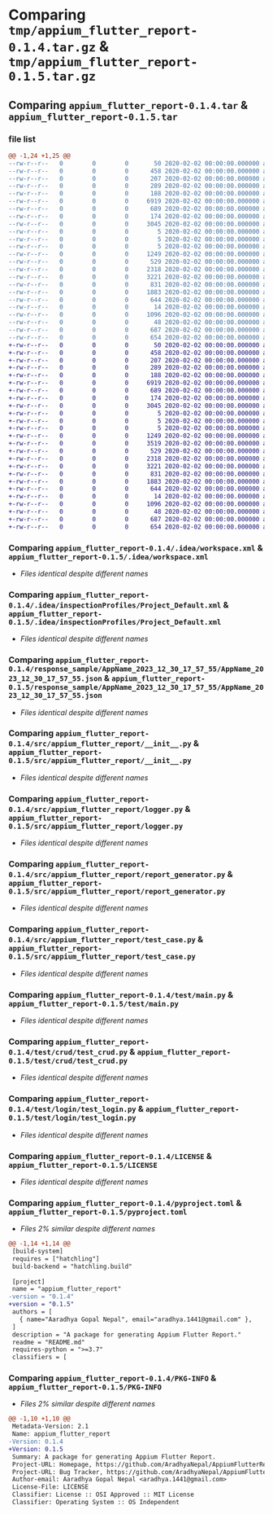 # Comparing `tmp/appium_flutter_report-0.1.4.tar.gz` & `tmp/appium_flutter_report-0.1.5.tar.gz`

## Comparing `appium_flutter_report-0.1.4.tar` & `appium_flutter_report-0.1.5.tar`

### file list

```diff
@@ -1,24 +1,25 @@
--rw-r--r--   0        0        0       50 2020-02-02 00:00:00.000000 appium_flutter_report-0.1.4/.idea/.gitignore
--rw-r--r--   0        0        0      458 2020-02-02 00:00:00.000000 appium_flutter_report-0.1.4/.idea/ReportGenerator.iml
--rw-r--r--   0        0        0      207 2020-02-02 00:00:00.000000 appium_flutter_report-0.1.4/.idea/misc.xml
--rw-r--r--   0        0        0      289 2020-02-02 00:00:00.000000 appium_flutter_report-0.1.4/.idea/modules.xml
--rw-r--r--   0        0        0      188 2020-02-02 00:00:00.000000 appium_flutter_report-0.1.4/.idea/vcs.xml
--rw-r--r--   0        0        0     6919 2020-02-02 00:00:00.000000 appium_flutter_report-0.1.4/.idea/workspace.xml
--rw-r--r--   0        0        0      689 2020-02-02 00:00:00.000000 appium_flutter_report-0.1.4/.idea/inspectionProfiles/Project_Default.xml
--rw-r--r--   0        0        0      174 2020-02-02 00:00:00.000000 appium_flutter_report-0.1.4/.idea/inspectionProfiles/profiles_settings.xml
--rw-r--r--   0        0        0     3045 2020-02-02 00:00:00.000000 appium_flutter_report-0.1.4/response_sample/AppName_2023_12_30_17_57_55/AppName_2023_12_30_17_57_55.json
--rw-r--r--   0        0        0        5 2020-02-02 00:00:00.000000 appium_flutter_report-0.1.4/response_sample/AppName_2023_12_30_17_57_55/files/placeholder
--rw-r--r--   0        0        0        5 2020-02-02 00:00:00.000000 appium_flutter_report-0.1.4/response_sample/AppName_2023_12_30_17_57_55/screenshots/placeholder
--rw-r--r--   0        0        0        5 2020-02-02 00:00:00.000000 appium_flutter_report-0.1.4/response_sample/AppName_2023_12_30_17_57_55/videos/placeholder
--rw-r--r--   0        0        0     1249 2020-02-02 00:00:00.000000 appium_flutter_report-0.1.4/src/appium_flutter_report/__init__.py
--rw-r--r--   0        0        0      529 2020-02-02 00:00:00.000000 appium_flutter_report-0.1.4/src/appium_flutter_report/logger.py
--rw-r--r--   0        0        0     2318 2020-02-02 00:00:00.000000 appium_flutter_report-0.1.4/src/appium_flutter_report/report_generator.py
--rw-r--r--   0        0        0     3221 2020-02-02 00:00:00.000000 appium_flutter_report-0.1.4/src/appium_flutter_report/test_case.py
--rw-r--r--   0        0        0      831 2020-02-02 00:00:00.000000 appium_flutter_report-0.1.4/test/main.py
--rw-r--r--   0        0        0     1883 2020-02-02 00:00:00.000000 appium_flutter_report-0.1.4/test/crud/test_crud.py
--rw-r--r--   0        0        0      644 2020-02-02 00:00:00.000000 appium_flutter_report-0.1.4/test/login/test_login.py
--rw-r--r--   0        0        0       14 2020-02-02 00:00:00.000000 appium_flutter_report-0.1.4/.gitignore
--rw-r--r--   0        0        0     1096 2020-02-02 00:00:00.000000 appium_flutter_report-0.1.4/LICENSE
--rw-r--r--   0        0        0       48 2020-02-02 00:00:00.000000 appium_flutter_report-0.1.4/README.md
--rw-r--r--   0        0        0      687 2020-02-02 00:00:00.000000 appium_flutter_report-0.1.4/pyproject.toml
--rw-r--r--   0        0        0      654 2020-02-02 00:00:00.000000 appium_flutter_report-0.1.4/PKG-INFO
+-rw-r--r--   0        0        0       50 2020-02-02 00:00:00.000000 appium_flutter_report-0.1.5/.idea/.gitignore
+-rw-r--r--   0        0        0      458 2020-02-02 00:00:00.000000 appium_flutter_report-0.1.5/.idea/ReportGenerator.iml
+-rw-r--r--   0        0        0      207 2020-02-02 00:00:00.000000 appium_flutter_report-0.1.5/.idea/misc.xml
+-rw-r--r--   0        0        0      289 2020-02-02 00:00:00.000000 appium_flutter_report-0.1.5/.idea/modules.xml
+-rw-r--r--   0        0        0      188 2020-02-02 00:00:00.000000 appium_flutter_report-0.1.5/.idea/vcs.xml
+-rw-r--r--   0        0        0     6919 2020-02-02 00:00:00.000000 appium_flutter_report-0.1.5/.idea/workspace.xml
+-rw-r--r--   0        0        0      689 2020-02-02 00:00:00.000000 appium_flutter_report-0.1.5/.idea/inspectionProfiles/Project_Default.xml
+-rw-r--r--   0        0        0      174 2020-02-02 00:00:00.000000 appium_flutter_report-0.1.5/.idea/inspectionProfiles/profiles_settings.xml
+-rw-r--r--   0        0        0     3045 2020-02-02 00:00:00.000000 appium_flutter_report-0.1.5/response_sample/AppName_2023_12_30_17_57_55/AppName_2023_12_30_17_57_55.json
+-rw-r--r--   0        0        0        5 2020-02-02 00:00:00.000000 appium_flutter_report-0.1.5/response_sample/AppName_2023_12_30_17_57_55/files/placeholder
+-rw-r--r--   0        0        0        5 2020-02-02 00:00:00.000000 appium_flutter_report-0.1.5/response_sample/AppName_2023_12_30_17_57_55/screenshots/placeholder
+-rw-r--r--   0        0        0        5 2020-02-02 00:00:00.000000 appium_flutter_report-0.1.5/response_sample/AppName_2023_12_30_17_57_55/videos/placeholder
+-rw-r--r--   0        0        0     1249 2020-02-02 00:00:00.000000 appium_flutter_report-0.1.5/src/appium_flutter_report/__init__.py
+-rw-r--r--   0        0        0     3519 2020-02-02 00:00:00.000000 appium_flutter_report-0.1.5/src/appium_flutter_report/group_and_test.py
+-rw-r--r--   0        0        0      529 2020-02-02 00:00:00.000000 appium_flutter_report-0.1.5/src/appium_flutter_report/logger.py
+-rw-r--r--   0        0        0     2318 2020-02-02 00:00:00.000000 appium_flutter_report-0.1.5/src/appium_flutter_report/report_generator.py
+-rw-r--r--   0        0        0     3221 2020-02-02 00:00:00.000000 appium_flutter_report-0.1.5/src/appium_flutter_report/test_case.py
+-rw-r--r--   0        0        0      831 2020-02-02 00:00:00.000000 appium_flutter_report-0.1.5/test/main.py
+-rw-r--r--   0        0        0     1883 2020-02-02 00:00:00.000000 appium_flutter_report-0.1.5/test/crud/test_crud.py
+-rw-r--r--   0        0        0      644 2020-02-02 00:00:00.000000 appium_flutter_report-0.1.5/test/login/test_login.py
+-rw-r--r--   0        0        0       14 2020-02-02 00:00:00.000000 appium_flutter_report-0.1.5/.gitignore
+-rw-r--r--   0        0        0     1096 2020-02-02 00:00:00.000000 appium_flutter_report-0.1.5/LICENSE
+-rw-r--r--   0        0        0       48 2020-02-02 00:00:00.000000 appium_flutter_report-0.1.5/README.md
+-rw-r--r--   0        0        0      687 2020-02-02 00:00:00.000000 appium_flutter_report-0.1.5/pyproject.toml
+-rw-r--r--   0        0        0      654 2020-02-02 00:00:00.000000 appium_flutter_report-0.1.5/PKG-INFO
```

### Comparing `appium_flutter_report-0.1.4/.idea/workspace.xml` & `appium_flutter_report-0.1.5/.idea/workspace.xml`

 * *Files identical despite different names*

### Comparing `appium_flutter_report-0.1.4/.idea/inspectionProfiles/Project_Default.xml` & `appium_flutter_report-0.1.5/.idea/inspectionProfiles/Project_Default.xml`

 * *Files identical despite different names*

### Comparing `appium_flutter_report-0.1.4/response_sample/AppName_2023_12_30_17_57_55/AppName_2023_12_30_17_57_55.json` & `appium_flutter_report-0.1.5/response_sample/AppName_2023_12_30_17_57_55/AppName_2023_12_30_17_57_55.json`

 * *Files identical despite different names*

### Comparing `appium_flutter_report-0.1.4/src/appium_flutter_report/__init__.py` & `appium_flutter_report-0.1.5/src/appium_flutter_report/__init__.py`

 * *Files identical despite different names*

### Comparing `appium_flutter_report-0.1.4/src/appium_flutter_report/logger.py` & `appium_flutter_report-0.1.5/src/appium_flutter_report/logger.py`

 * *Files identical despite different names*

### Comparing `appium_flutter_report-0.1.4/src/appium_flutter_report/report_generator.py` & `appium_flutter_report-0.1.5/src/appium_flutter_report/report_generator.py`

 * *Files identical despite different names*

### Comparing `appium_flutter_report-0.1.4/src/appium_flutter_report/test_case.py` & `appium_flutter_report-0.1.5/src/appium_flutter_report/test_case.py`

 * *Files identical despite different names*

### Comparing `appium_flutter_report-0.1.4/test/main.py` & `appium_flutter_report-0.1.5/test/main.py`

 * *Files identical despite different names*

### Comparing `appium_flutter_report-0.1.4/test/crud/test_crud.py` & `appium_flutter_report-0.1.5/test/crud/test_crud.py`

 * *Files identical despite different names*

### Comparing `appium_flutter_report-0.1.4/test/login/test_login.py` & `appium_flutter_report-0.1.5/test/login/test_login.py`

 * *Files identical despite different names*

### Comparing `appium_flutter_report-0.1.4/LICENSE` & `appium_flutter_report-0.1.5/LICENSE`

 * *Files identical despite different names*

### Comparing `appium_flutter_report-0.1.4/pyproject.toml` & `appium_flutter_report-0.1.5/pyproject.toml`

 * *Files 2% similar despite different names*

```diff
@@ -1,14 +1,14 @@
 [build-system]
 requires = ["hatchling"]
 build-backend = "hatchling.build"
 
 [project]
 name = "appium_flutter_report"
-version = "0.1.4"
+version = "0.1.5"
 authors = [
   { name="Aaradhya Gopal Nepal", email="aradhya.1441@gmail.com" },
 ]
 description = "A package for generating Appium Flutter Report."
 readme = "README.md"
 requires-python = ">=3.7"
 classifiers = [
```

### Comparing `appium_flutter_report-0.1.4/PKG-INFO` & `appium_flutter_report-0.1.5/PKG-INFO`

 * *Files 2% similar despite different names*

```diff
@@ -1,10 +1,10 @@
 Metadata-Version: 2.1
 Name: appium_flutter_report
-Version: 0.1.4
+Version: 0.1.5
 Summary: A package for generating Appium Flutter Report.
 Project-URL: Homepage, https://github.com/AradhyaNepal/AppiumFlutterReport/tree/main/PythonReportGenerator
 Project-URL: Bug Tracker, https://github.com/AradhyaNepal/AppiumFlutterReport/issues
 Author-email: Aaradhya Gopal Nepal <aradhya.1441@gmail.com>
 License-File: LICENSE
 Classifier: License :: OSI Approved :: MIT License
 Classifier: Operating System :: OS Independent
```

